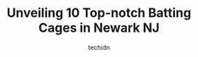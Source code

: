 ---
layout: ampstory
image: https://i0.wp.com/www.depkes.org/wp-content/uploads/2023/06/batting-cages-0-in-newark-nj-1685846950.jpeg?resize=640,853
author: techidn
featured: false
description: Discover the impressive array of Batting Cages options in Newark NJ, where you can find 10 of the largest Batting Cages establishments in the area. From renowned classics to hidden gems, New
title: Unveiling 10 Top-notch Batting Cages in Newark NJ
cover:
   title: Unveiling 10 Top-notch Batting Cages in Newark NJ
   subtitle: Rickpate
   background: https://www.depkes.org/wp-content/uploads/2023/06/batting-cages-0-in-newark-nj-1685846950.jpeg

pages: 
 - layout: thirds
   top: <h1>#1 B. Bonds Grand Slam</h1>
   bottom: "<p>This place has great variety of activities to do of which Baseball batting in cage is the best. You buy tokens (sometimes they have good deal) and can play 16pitches per </p>"
   background: https://www.depkes.org/wp-content/uploads/2023/06/batting-cages-1-in-newark-nj-1685846951.jpeg
   backgroundblur: true
 - layout: thirds
   top: <h1>#2 Leftys Sports Academy</h1>
   bottom: "<p>First time visit this sports academy. Staffs are friendly and give proper batters or even gloves.There is gear for rents and buy.Crowed with all ages. Children til adults</p>"
   background: https://www.depkes.org/wp-content/uploads/2023/06/batting-cages-2-in-newark-nj-1685846951.jpeg
   cta:
      link: https://www.depkes.org/blog/unveiling-10-top-notch-batting-cages-in-newark-nj/
      text: Unveiling 10 Top-notch Batting Cages in Newark NJ
 - layout: thirds
   top: <h1>#3 D-BAT Mountainside</h1>
   bottom: "<p>1124 Globe Ave, Mountainside, NJ 07092, United States</p>"
   background: https://www.depkes.org/wp-content/uploads/2023/06/batting-cages-3-in-newark-nj-1685846951.jpeg
   cta:
      link: https://www.depkes.org/blog/unveiling-10-top-notch-batting-cages-in-newark-nj/
      text: Unveiling 10 Top-notch Batting Cages in Newark NJ
 - layout: thirds
   top: <h1>#4 Hudson Baseball Center</h1>
   bottom: "<p>2300 Summit Ave, Union City, NJ 07087, United States</p>"
   background: https://images.unsplash.com/photo-1536745287225-21d689278fd1?ixlib=rb-4.0.3&ixid=MnwxMjA3fDB8MHxwaG90by1wYWdlfHx8fGVufDB8fHx8&auto=format&fit=crop&w=640&h=853&q=80
   cta:
      link: https://www.depkes.org/blog/unveiling-10-top-notch-batting-cages-in-newark-nj/
      text: Unveiling 10 Top-notch Batting Cages in Newark NJ
 - layout: thirds
   top: <h1>#5 Makina Baseball Academy</h1>
   bottom: "<p>2-6 Lister Ave, Newark, NJ 07105, United States</p>"
   background: https://images.unsplash.com/photo-1547366785-564103df7e13?ixlib=rb-4.0.3&ixid=MnwxMjA3fDB8MHxwaG90by1wYWdlfHx8fGVufDB8fHx8&auto=format&fit=crop&w=640&h=853&q=80
   cta:
      link: https://www.depkes.org/blog/unveiling-10-top-notch-batting-cages-in-newark-nj/
      text: Unveiling 10 Top-notch Batting Cages in Newark NJ
 - layout: thirds
   top: <h1>#6 Hank Aaron Field</h1>
   bottom: "<p>Newark, NJ 07103, United States</p>"
   background: https://images.unsplash.com/photo-1632260260864-caf7fde5ec36?ixlib=rb-4.0.3&ixid=MnwxMjA3fDB8MHxwaG90by1wYWdlfHx8fGVufDB8fHx8&auto=format&fit=crop&w=640&h=853&q=80
   cta:
      link: https://www.depkes.org/blog/unveiling-10-top-notch-batting-cages-in-newark-nj/
      text: Unveiling 10 Top-notch Batting Cages in Newark NJ
 - layout: thirds
   top: <h1>#7 The Hit Factory Baseball & Softball Academy</h1>
   bottom: "<p>367 Reuter Ave, Elizabeth, NJ 07202, United States</p>"
   background: https://images.unsplash.com/photo-1561679660-d00ee1e0dc8e?ixlib=rb-4.0.3&ixid=MnwxMjA3fDB8MHxwaG90by1wYWdlfHx8fGVufDB8fHx8&auto=format&fit=crop&w=640&h=853&q=80
   cta:
      link: https://www.depkes.org/blog/unveiling-10-top-notch-batting-cages-in-newark-nj/
      text: Unveiling 10 Top-notch Batting Cages in Newark NJ
 - layout: thirds
   middle: Continue reading...
   background: https://images.unsplash.com/photo-1557672172-298e090bd0f1?ixlib=rb-4.0.3&ixid=MnwxMjA3fDB8MHxwaG90by1wYWdlfHx8fGVufDB8fHx8&auto=format&fit=crop&w=640&h=853&q=80
   cta:
      link: https://www.depkes.org/blog/unveiling-10-top-notch-batting-cages-in-newark-nj/
      text: Unveiling 10 Top-notch Batting Cages in Newark NJ
      
---